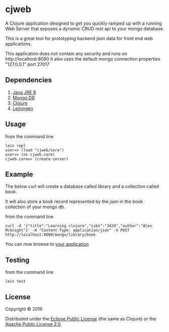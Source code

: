 # cjweb

A Clojure application designed to get you quickly ramped up with a running Web Server that exposes a dynamic CRUD rest api to your mongo database.

This is a great tool for prototyping backend json data for front end web applications.

This application does not contain any security and runs on http://localhost:8080 it also uses the default mongo
connection properties  "127.0.0.1" port 27017
 
## Dependencies 
  1. [Java JRE 8][java] 
  2. [Mongo DB][mongo]
  3. [Clojure][clojure]
  3. [Leiningen][leiningen]

## Usage
 from the command line
 ````
 lein repl
 user=> (load "cjweb/core")
 user=> (ns cjweb.core)
 cjweb.core=> (create-server)
 ````
 
 ## Example
 The below curl will create a database called library and a collection called book.
 
 It will also store a book record represented by the json in the book collection of your mongo db.
 
 from the command line
 ```
 curl -d '{"title":"Learning clojure","isbn":"3424","author":"Alex Mcknight"}' -H "Content-Type: application/json" -X POST  http://localhost:8080/mongo/library/book
```
 
You can now browse to [your application][appurl]

## Testing
 from the command line
 ````
 lein test 
  ````
## License

Copyright © 2019

Distributed under the [Eclipse Public License](http://www.eclipse.org/legal/epl-v10.html) (the same as Clojure) or
the [Apache Public License 2.0](http://www.apache.org/licenses/LICENSE-2.0.html).

[java]:http://www.oracle.com/technetwork/java/javase/downloads/jre8-downloads-2133155.html
[mongo]:https://www.mongodb.com/download-center#community
[appurl]:http://localhost:8080/mongo
[leiningen]:https://leiningen.org/
[clojure]:https://clojure.org/guides/getting_started